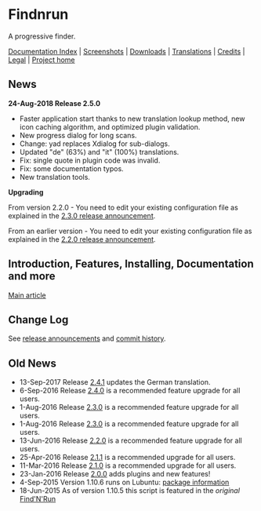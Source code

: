 # Findnrun

A progressive finder.

[Documentation Index](http://github.com/step-/find-n-run/tree/master/usr/share/doc/findnrun/index.md)
   | [Screenshots](http://github.com/step-/find-n-run/tree/master/usr/share/doc/findnrun/screenshots.md)
   | [Downloads](http://github.com/step-/find-n-run/releases)
   | [Translations](http://github.com/step-/find-n-run/tree/master/usr/share/doc/findnrun/TRANSLATING.md)
   | [Credits](http://github.com/step-/find-n-run/tree/master/usr/share/doc/findnrun/CREDITS.md)
   | [Legal](http://github.com/step-/find-n-run/tree/master/LICENSE)
   | [Project home](http://github.com/step-/find-n-run)

## News

**24-Aug-2018 Release 2.5.0**
* Faster application start thanks to new translation lookup method, new
  icon caching algorithm, and optimized plugin validation.
* New progress dialog for long scans.
* Change: yad replaces Xdialog for sub-dialogs.
* Updated "de" (63%) and "it" (100%) translations.
* Fix: single quote in plugin code was invalid.
* Fix: some documentation typos.
* New translation tools.

**Upgrading**

From version 2.2.0 - You need to edit your existing configuration file
as explained in the
[2.3.0 release announcement](https://github.com/step-/find-n-run/releases/tag/2.3.0).

From an earlier version - You need to edit your existing configuration
file as explained in the
[2.2.0 release announcement](https://github.com/step-/find-n-run/releases/tag/2.2.0).

## Introduction, Features, Installing, Documentation and more

[Main article](http://github.com/step-/find-n-run/tree/master/usr/share/doc/findnrun/index.md)

## Change Log

See [release announcements](https://github.com/step-/find-n-run/releases)
and
[commit history](https://github.com/step-/find-n-run/commits/master).

## Old News

 * 13-Sep-2017 Release
   [2.4.1](https://github.com/step-/find-n-run/releases/tag/2.4.1)
   updates the German translation.
 * 6-Sep-2016 Release
   [2.4.0](https://github.com/step-/find-n-run/releases/tag/2.4.0)
   is a recommended feature upgrade for all users.
 * 1-Aug-2016 Release
   [2.3.0](https://github.com/step-/find-n-run/releases/tag/2.3.0)
   is a recommended feature upgrade for all users.
 * 1-Aug-2016 Release
   [2.3.0](https://github.com/step-/find-n-run/releases/tag/2.3.0)
   is a recommended feature upgrade for all users.
 * 13-Jun-2016 Release
   [2.2.0](https://github.com/step-/find-n-run/releases/tag/2.2.0)
   is a recommended feature upgrade for all users.
 * 25-Apr-2016 Release
   [2.1.1](https://github.com/step-/find-n-run/releases/tag/2.1.1)
   is a recommended upgrade for all users.
 * 11-Mar-2016 Release
   [2.1.0](https://github.com/step-/find-n-run/releases/tag/2.1.0)
   is a recommended upgrade for all users.
 * 23-Jan-2016 Release
   [2.0.0](https://github.com/step-/find-n-run/releases/tag/2.0.0)
   adds plugins and new features!
 * 4-Sep-2015 Version 1.10.6 runs on Lubuntu:
   [package information](http://github.com/step-/find-n-run/tree/master/usr/share/doc/findnrun/DEBIAN.md)
 * 18-Jun-2015 As of version 1.10.5 this script is featured in the
   _original_
   [Find'N'Run](http://www.murga-linux.com/puppy/viewtopic.php?t=98330)

